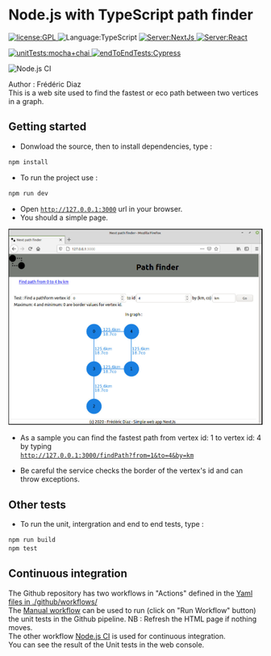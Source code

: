 # Node.js with TypeScript path finder
<p>
  <a href="./LICENSE">
      <img
        alt="license:GPL"
        src="https://img.shields.io/badge/License-GPL-blue"
      />
  </a>
  <img
        alt="Language:TypeScript"
        src="https://img.shields.io/badge/Language-TypeScript-purple"
  />
  <a href="https://nextjs.org/">
    <img
        alt="Server:NextJs"
        src="https://img.shields.io/badge/Server-NextJs-45d298"
    />
  </a>
  <a href="https://fr.reactjs.org/">
    <img
        alt="Server:React"
        src="https://img.shields.io/badge/Front-React-45d298"
    />
  </a>
</p>
<p>
  <a href="https://mochajs.org/">
    <img
        alt="unitTests:mocha+chai"
        src="https://img.shields.io/badge/Unit_Tests-Chai_Mocha-aa4720"
    />
  </a>
  <a href="https://www.cypress.io/">
    <img
        alt="endToEndTests:Cypress"
        src="https://img.shields.io/badge/EndToEnd_Tests-Cypress-aa4720"
    />
  </a>

![Node.js CI](https://github.com/Cirrus-8691/NextPathFinder/workflows/Node.js%20CI/badge.svg?branch=master)

</p>

Author : Frédéric Diaz<br>
This is a web site used to find the fastest or eco path between two vertices in a graph.

## Getting started
 - Donwload the source, then to install dependencies, type :
```bash
npm install
```
- To run the project use :
```bash
npm run dev
```
- Open <a href="http://127.0.0.1:3000">`http://127.0.0.1:3000`</a> url in your browser.
- You should a simple page.
<p align="center">
    <img
      alt="hello"
      src="./public/hello.jpeg"
      width="640px"
    />
</p>

- As a sample you can find the fastest path from vertex id: 1 to vertex id: 4 by typing<br> 
<a href="http://127.0.0.1:3000/findPath?from=1&to=4&by=km">`http://127.0.0.1:3000/findPath?from=1&to=4&by=km`</a>

 - Be careful the service checks the border of the vertex's id and can throw exceptions.<br>

## Other tests
- To run the unit, intergration and end to end tests, type :
```bash
npm run build
npm test
```

##  Continuous integration
The Github repository has two workflows in "Actions" defined in the 
<a href="./.github/workflows">Yaml files in ./github/workflows/</a><br/>
The <a href="./.github/workflows/manual.yml">Manual workflow</a> can be used to run (click on "Run Workflow" button) the unit tests in the Github pipeline. NB : Refresh the HTML page if nothing moves.
<br/>
The other workflow <a href="./.github/workflows/node.js.yml">Node.js CI</a> is used for continuous integration.
<br/>
You can see the result of the Unit tests in the web console.

